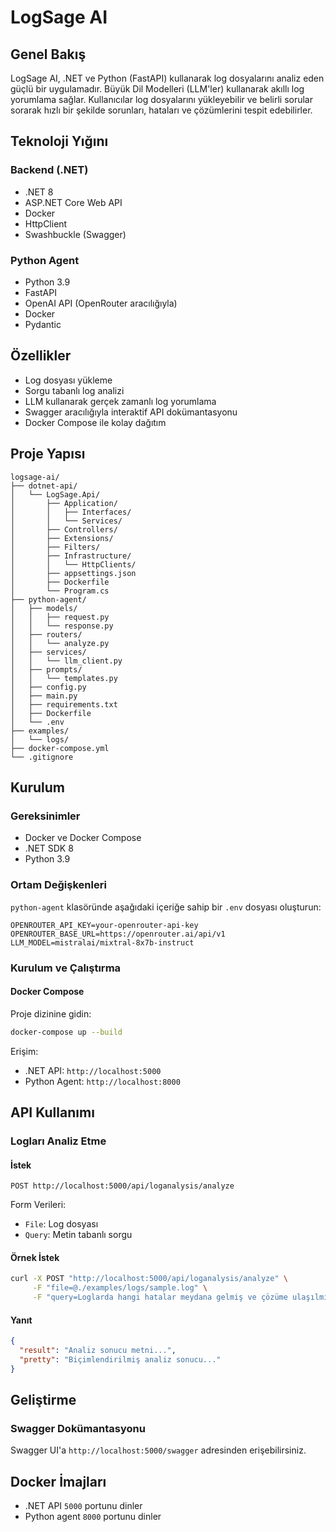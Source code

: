 # LogSage AI

## Genel Bakış
LogSage AI, .NET ve Python (FastAPI) kullanarak log dosyalarını analiz eden güçlü bir uygulamadır. Büyük Dil Modelleri (LLM'ler) kullanarak akıllı log yorumlama sağlar. Kullanıcılar log dosyalarını yükleyebilir ve belirli sorular sorarak hızlı bir şekilde sorunları, hataları ve çözümlerini tespit edebilirler.

## Teknoloji Yığını

### Backend (.NET)
- .NET 8
- ASP.NET Core Web API
- Docker
- HttpClient
- Swashbuckle (Swagger)

### Python Agent
- Python 3.9
- FastAPI
- OpenAI API (OpenRouter aracılığıyla)
- Docker
- Pydantic

## Özellikler
- Log dosyası yükleme
- Sorgu tabanlı log analizi
- LLM kullanarak gerçek zamanlı log yorumlama
- Swagger aracılığıyla interaktif API dokümantasyonu
- Docker Compose ile kolay dağıtım

## Proje Yapısı
```
logsage-ai/
├── dotnet-api/
│   └── LogSage.Api/
│       ├── Application/
│       │   ├── Interfaces/
│       │   └── Services/
│       ├── Controllers/
│       ├── Extensions/
│       ├── Filters/
│       ├── Infrastructure/
│       │   └── HttpClients/
│       ├── appsettings.json
│       ├── Dockerfile
│       └── Program.cs
├── python-agent/
│   ├── models/
│   │   ├── request.py
│   │   └── response.py
│   ├── routers/
│   │   └── analyze.py
│   ├── services/
│   │   └── llm_client.py
│   ├── prompts/
│   │   └── templates.py
│   ├── config.py
│   ├── main.py
│   ├── requirements.txt
│   ├── Dockerfile
│   └── .env
├── examples/
│   └── logs/
├── docker-compose.yml
└── .gitignore
```

## Kurulum

### Gereksinimler
- Docker ve Docker Compose
- .NET SDK 8
- Python 3.9

### Ortam Değişkenleri
`python-agent` klasöründe aşağıdaki içeriğe sahip bir `.env` dosyası oluşturun:
```
OPENROUTER_API_KEY=your-openrouter-api-key
OPENROUTER_BASE_URL=https://openrouter.ai/api/v1
LLM_MODEL=mistralai/mixtral-8x7b-instruct
```

### Kurulum ve Çalıştırma

#### Docker Compose

Proje dizinine gidin:
```bash
docker-compose up --build
```

Erişim:
- .NET API: `http://localhost:5000`
- Python Agent: `http://localhost:8000`

## API Kullanımı

### Logları Analiz Etme

#### İstek
`POST http://localhost:5000/api/loganalysis/analyze`

Form Verileri:
- `File`: Log dosyası
- `Query`: Metin tabanlı sorgu

#### Örnek İstek
```bash
curl -X POST "http://localhost:5000/api/loganalysis/analyze" \
     -F "file=@./examples/logs/sample.log" \
     -F "query=Loglarda hangi hatalar meydana gelmiş ve çözüme ulaşılmış mı?"
```

#### Yanıt
```json
{
  "result": "Analiz sonucu metni...",
  "pretty": "Biçimlendirilmiş analiz sonucu..."
}
```

## Geliştirme

### Swagger Dokümantasyonu
Swagger UI'a `http://localhost:5000/swagger` adresinden erişebilirsiniz.

## Docker İmajları
- .NET API `5000` portunu dinler
- Python agent `8000` portunu dinler
